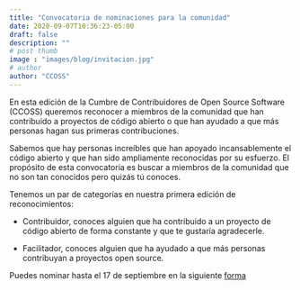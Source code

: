 ```yaml
---
title: "Convocatoria de nominaciones para la comunidad"
date: 2020-09-07T10:36:23-05:00
draft: false
description: ""
# post thumb
image : "images/blog/invitacion.jpg"
# author
author: "CCOSS" 
---
```


En esta edición de la  Cumbre de Contribuidores de Open Source Software (CCOSS) queremos reconocer a miembros de la comunidad que han contribuido a proyectos de código abierto o que han ayudado a que más personas hagan sus primeras contribuciones. 

Sabemos que hay personas increíbles que han apoyado incansablemente el código abierto y que han sido ampliamente reconocidas por su esfuerzo. El propósito de esta convocatoria es buscar a miembros de la comunidad que no son tan conocidos pero quizás tú conoces.

Tenemos un par de categorías en nuestra primera edición de reconocimientos:

* Contribuidor, conoces alguien que ha contribuido a un proyecto de código abierto de forma constante y que te gustaría agradecerle. 

* Facilitador, conoces alguien que ha ayudado a que más personas contribuyan a proyectos open source.

Puedes nominar hasta el 17 de septiembre en la siguiente [forma](https://docs.google.com/forms/d/e/1FAIpQLSdnvCfHiRNq5A_ePxI2ZWKonvu_nF8pMS57XYSBfSRb7mdakg/viewform)


